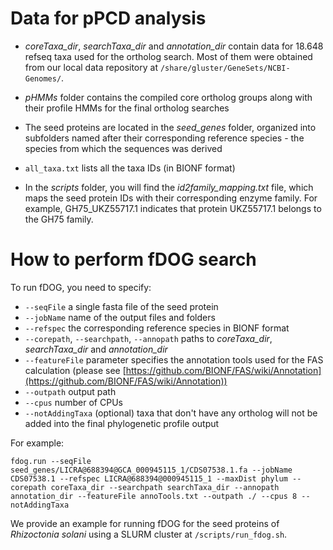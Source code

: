 # Data for pPCD analysis

- *coreTaxa_dir*, *searchTaxa_dir* and *annotation_dir* contain data for 18.648 refseq taxa used for the ortholog search. Most of them were obtained from our local data repository at `/share/gluster/GeneSets/NCBI-Genomes/`.

- *pHMMs* folder contains the compiled core ortholog groups along with their profile HMMs for the final ortholog searches

- The seed proteins are located in the *seed_genes* folder, organized into subfolders named after their corresponding reference species - the species from which the sequences was derived

- `all_taxa.txt` lists all the taxa IDs (in BIONF format)

- In the *scripts* folder, you will find the *id2family_mapping.txt* file, which maps the seed protein IDs with their corresponding enzyme family. For example, GH75_UKZ55717.1 indicates that protein UKZ55717.1 belongs to the GH75 family.

# How to perform fDOG search

To run fDOG, you need to specify:

- `--seqFile` a single fasta file of the seed protein
- `--jobName` name of the output files and folders
- `--refspec` the corresponding reference species in BIONF format
- `--corepath`, `--searchpath`, `--annopath` paths to *coreTaxa_dir*, *searchTaxa_dir* and *annotation_dir*
- `--featureFile` parameter specifies the annotation tools used for the FAS calculation (please see [https://github.com/BIONF/FAS/wiki/Annotation](https://github.com/BIONF/FAS/wiki/Annotation))
- `--outpath` output path
- `--cpus` number of CPUs
- `--notAddingTaxa` (optional) taxa that don't have any ortholog will not be added into the final phylogenetic profile output

For example:

```
fdog.run --seqFile seed_genes/LICRA@688394@GCA_000945115_1/CDS07538.1.fa --jobName CDS07538.1 --refspec LICRA@688394@000945115_1 --maxDist phylum --corepath coreTaxa_dir --searchpath searchTaxa_dir --annopath annotation_dir --featureFile annoTools.txt --outpath ./ --cpus 8 --notAddingTaxa
```

We provide an example for running fDOG for the seed proteins of *Rhizoctonia solani* using a SLURM cluster at `/scripts/run_fdog.sh`.
